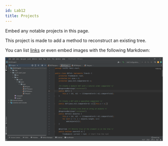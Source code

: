 ```yaml
---
id: Lab12
title: Projects
---
```


Embed any notable projects in this page.

This project is made to add a method to reconstruct an existing tree.

You can list [links](https://www.hashicorp.com/resources/test-driven-development-tdd-for-infrastructure)
or even embed images with the following Markdown:

![Add alternate text for image](./assets/TechPortfolioSS.PNG)

